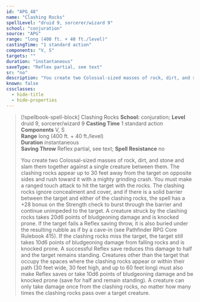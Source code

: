 ```yaml
---
id: "APG_48"
name: "Clashing Rocks"
spellLevel: "druid 9, sorcerer/wizard 9"
school: "conjuration"
source: "APG"
range: "long (400 ft. + 40 ft./level)"
castingTime: "1 standard action"
components: "V, S"
targets: ""
duration: "instantaneous"
saveType: "Reflex partial, see text"
sr: "no"
description: "You create two Colossal-sized masses of rock, dirt, and stone and slam them together against a single creature between them. The clashing rocks appear up to 30 feet away from the target on opposite sides and rush toward it with a mighty grinding crash. You must make a ranged touch attack to hit the target with the rocks. The clashing rocks ignore concealment and cover, and if there is a solid barrier between the target and either of the clashing rocks, the spell has a +28 bonus on the Strength check to burst through the barrier and continue unimpeded to the target. A creature struck by the clashing rocks takes 20d6 points of bludgeoning damage and is knocked prone. If the target fails a Reflex saving throw, it is also buried under the resulting rubble as if by a cave-in (see Pathfinder RPG Core Rulebook 415).  If the clashing rocks miss the target, the target still takes 10d6 points of bludgeoning damage from falling rocks and is knocked prone. A successful Reflex save reduces this damage to half and the target remains standing. Creatures other than the target that occupy the spaces where the clashing rocks appear or within their path (30 feet wide, 30 feet high, and up to 60 feet long) must also make Reflex saves or take 10d6 points of bludgeoning damage and be knocked prone (save for half and remain standing). A creature can only take damage once from the clashing rocks, no matter how many times the clashing rocks pass over a target creature."
known: false
cssclasses:
  - hide-title
  - hide-properties
---
```


> [!spellbook-spell-block] Clashing Rocks
> **School:** conjuration; **Level** druid 9, sorcerer/wizard 9
> **Casting Time** 1 standard action  
> **Components** V, S  
> **Range** long (400 ft. + 40 ft./level)  
> **Duration** instantaneous  
> **Saving Throw** Reflex partial, see text; **Spell Resistance** no
> 
> You create two Colossal-sized masses of rock, dirt, and stone and slam them together against a single creature between them. The clashing rocks appear up to 30 feet away from the target on opposite sides and rush toward it with a mighty grinding crash. You must make a ranged touch attack to hit the target with the rocks. The clashing rocks ignore concealment and cover, and if there is a solid barrier between the target and either of the clashing rocks, the spell has a +28 bonus on the Strength check to burst through the barrier and continue unimpeded to the target. A creature struck by the clashing rocks takes 20d6 points of bludgeoning damage and is knocked prone. If the target fails a Reflex saving throw, it is also buried under the resulting rubble as if by a cave-in (see Pathfinder RPG Core Rulebook 415).  If the clashing rocks miss the target, the target still takes 10d6 points of bludgeoning damage from falling rocks and is knocked prone. A successful Reflex save reduces this damage to half and the target remains standing. Creatures other than the target that occupy the spaces where the clashing rocks appear or within their path (30 feet wide, 30 feet high, and up to 60 feet long) must also make Reflex saves or take 10d6 points of bludgeoning damage and be knocked prone (save for half and remain standing). A creature can only take damage once from the clashing rocks, no matter how many times the clashing rocks pass over a target creature.